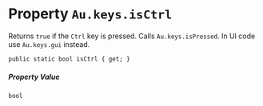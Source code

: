 # Property `Au.keys.isCtrl`

Returns `true` if the `Ctrl` key is pressed. Calls `Au.keys.isPressed`. In UI code use `Au.keys.gui` instead.

```
public static bool isCtrl { get; }
```

##### Property Value

`bool`